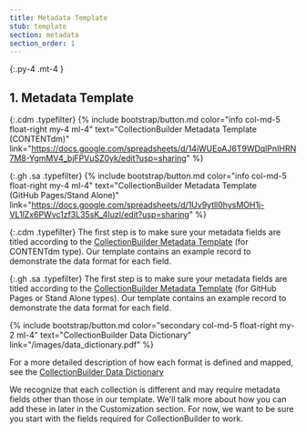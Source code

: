 ```yaml
---
title: Metadata Template
stub: template
section: metadata
section_order: 1
---
```


{:.py-4 .mt-4 }
## 1. Metadata Template

{:.cdm .typefilter}
{% include bootstrap/button.md color="info col-md-5 float-right my-4 ml-4" text="CollectionBuilder Metadata Template (CONTENTdm)" link="https://docs.google.com/spreadsheets/d/14iWUEoAJ6T9WDqlPnIHRN7M8-YgmMV4_bjFPVuSZ0yk/edit?usp=sharing" %}

{:.gh .sa .typefilter}
{% include bootstrap/button.md color="info col-md-5 float-right my-4 ml-4" text="CollectionBuilder Metadata Template <br>(GitHub Pages/Stand Alone)" link="https://docs.google.com/spreadsheets/d/1Uv9ytll0hysMOH1j-VL1lZx6PWvc1zf3L35sK_4IuzI/edit?usp=sharing" %}

{:.cdm .typefilter}
The first step is to make sure your metadata fields are titled according to the [CollectionBuilder Metadata Template](https://docs.google.com/spreadsheets/d/14iWUEoAJ6T9WDqlPnIHRN7M8-YgmMV4_bjFPVuSZ0yk/edit?usp=sharing) (for CONTENTdm type).  Our template contains an example record to demonstrate the data format for each field.

{:.gh .sa .typefilter}
The first step is to make sure your metadata fields are titled according to the [CollectionBuilder Metadata Template](https://docs.google.com/spreadsheets/d/1Uv9ytll0hysMOH1j-VL1lZx6PWvc1zf3L35sK_4IuzI/edit?usp=sharing) (for GitHub Pages or Stand Alone types).  Our template contains an example record to demonstrate the data format for each field.


{% include bootstrap/button.md color="secondary col-md-5 float-right my-2 ml-4" text="CollectionBuilder Data Dictionary" link="/images/data_dictionary.pdf" %}

For a more detailed description of how each format is defined and mapped, see the [CollectionBuilder Data Dictionary](/images/data_dictionary.pdf)

We recognize that each collection is different and may require metadata fields other than those in our template. We'll talk more about how you can add these in later in the Customization section. For now, we want to be sure you start with the fields required for CollectionBuilder to work.
